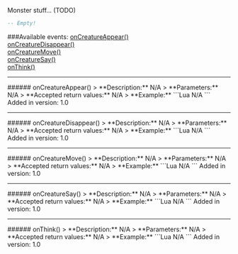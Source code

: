 Monster stuff... (TODO)
```Lua
-- Empty!
```
###Available events:
[onCreatureAppear()](#onCreatureAppear)  
[onCreatureDisappear()](#onCreatureDisappear)  
[onCreatureMove()](#onCreatureMove)  
[onCreatureSay()](#onCreatureSay)  
[onThink()](#onThink)  


***

<a name="onCreatureAppear"/>
###### onCreatureAppear()
> **Description:** N/A  
> **Parameters:** N/A  
> **Accepted return values:** N/A  
> **Example:** 
```Lua
N/A  
```
Added in version: 1.0

***

<a name="onCreatureDisappear"/>
###### onCreatureDisappear()
> **Description:** N/A  
> **Parameters:** N/A  
> **Accepted return values:** N/A  
> **Example:** 
```Lua
N/A  
```
Added in version: 1.0

***

<a name="onCreatureMove"/>
###### onCreatureMove()
> **Description:** N/A  
> **Parameters:** N/A  
> **Accepted return values:** N/A  
> **Example:** 
```Lua
N/A  
```
Added in version: 1.0

***

<a name="onCreatureSay"/>
###### onCreatureSay()
> **Description:** N/A  
> **Parameters:** N/A  
> **Accepted return values:** N/A  
> **Example:** 
```Lua
N/A  
```
Added in version: 1.0

***

<a name="onThink"/>
###### onThink()
> **Description:** N/A  
> **Parameters:** N/A  
> **Accepted return values:** N/A  
> **Example:** 
```Lua
N/A  
```
Added in version: 1.0